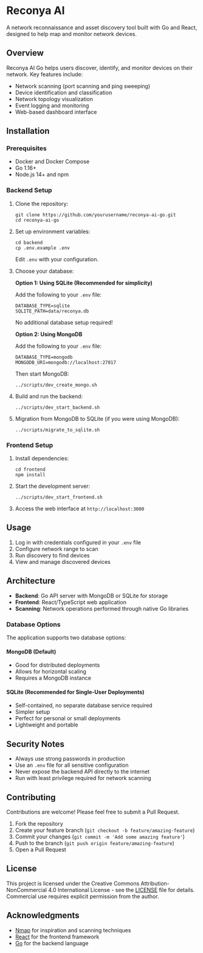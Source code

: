 # Reconya AI 

A network reconnaissance and asset discovery tool built with Go and React, designed to help map and monitor network devices.

## Overview

Reconya AI Go helps users discover, identify, and monitor devices on their network. Key features include:

- Network scanning (port scanning and ping sweeping)
- Device identification and classification
- Network topology visualization
- Event logging and monitoring
- Web-based dashboard interface

## Installation

### Prerequisites

- Docker and Docker Compose
- Go 1.16+
- Node.js 14+ and npm

### Backend Setup

1. Clone the repository:
   ```
   git clone https://github.com/yourusername/reconya-ai-go.git
   cd reconya-ai-go
   ```

2. Set up environment variables:
   ```
   cd backend
   cp .env.example .env
   ```
   Edit `.env` with your configuration.

3. Choose your database:

   **Option 1: Using SQLite (Recommended for simplicity)**
   
   Add the following to your `.env` file:
   ```
   DATABASE_TYPE=sqlite
   SQLITE_PATH=data/reconya.db
   ```
   No additional database setup required!

   **Option 2: Using MongoDB**
   
   Add the following to your `.env` file:
   ```
   DATABASE_TYPE=mongodb
   MONGODB_URI=mongodb://localhost:27017
   ```
   
   Then start MongoDB:
   ```
   ../scripts/dev_create_mongo.sh
   ```

4. Build and run the backend:
   ```
   ../scripts/dev_start_backend.sh
   ```

5. Migration from MongoDB to SQLite (if you were using MongoDB):
   ```
   ../scripts/migrate_to_sqlite.sh
   ```

### Frontend Setup

1. Install dependencies:
   ```
   cd frontend
   npm install
   ```

2. Start the development server:
   ```
   ../scripts/dev_start_frontend.sh
   ```

3. Access the web interface at `http://localhost:3000`

## Usage

1. Log in with credentials configured in your `.env` file
2. Configure network range to scan
3. Run discovery to find devices
4. View and manage discovered devices

## Architecture

- **Backend**: Go API server with MongoDB or SQLite for storage
- **Frontend**: React/TypeScript web application
- **Scanning**: Network operations performed through native Go libraries

### Database Options

The application supports two database options:

#### MongoDB (Default)
- Good for distributed deployments
- Allows for horizontal scaling
- Requires a MongoDB instance

#### SQLite (Recommended for Single-User Deployments)
- Self-contained, no separate database service required
- Simpler setup
- Perfect for personal or small deployments
- Lightweight and portable

## Security Notes

- Always use strong passwords in production
- Use an `.env` file for all sensitive configuration
- Never expose the backend API directly to the internet
- Run with least privilege required for network scanning

## Contributing

Contributions are welcome! Please feel free to submit a Pull Request.

1. Fork the repository
2. Create your feature branch (`git checkout -b feature/amazing-feature`)
3. Commit your changes (`git commit -m 'Add some amazing feature'`)
4. Push to the branch (`git push origin feature/amazing-feature`)
5. Open a Pull Request

## License

This project is licensed under the Creative Commons Attribution-NonCommercial 4.0 International License - see the [LICENSE](LICENSE) file for details. Commercial use requires explicit permission from the author.

## Acknowledgments

- [Nmap](https://nmap.org/) for inspiration and scanning techniques
- [React](https://reactjs.org/) for the frontend framework
- [Go](https://golang.org/) for the backend language
